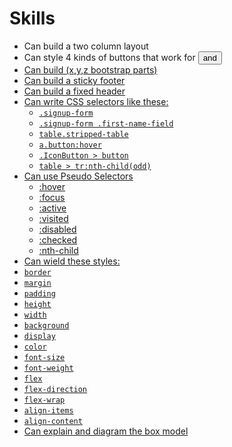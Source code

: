 # Skills

- Can build a two column layout
- Can style 4 kinds of buttons that work for <button> and <a href>
- Can build (x,y,z bootstrap parts)
- Can build a sticky footer
- Can build a fixed header
- Can write CSS selectors like these:
  - `.signup-form`
  - `.signup-form .first-name-field`
  - `table.stripped-table`
  - `a.button:hover`
  - `.IconButton > button`
  - `table > tr:nth-child(odd)`
- Can use Pseudo Selectors
  - :hover
  - :focus
  - :active
  - :visited
  - :disabled
  - :checked
  - :nth-child
-  Can wield these styles:
  - `border`
  - `margin`
  - `padding`
  - `height`
  - `width`
  - `background`
  - `display`
  - `color`
  - `font-size`
  - `font-weight`
  - `flex`
  - `flex-direction`
  - `flex-wrap`
  - `align-items`
  - `align-content`
- Can explain and diagram the box model
